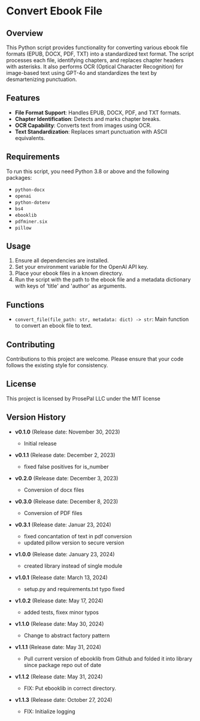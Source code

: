 
# Convert Ebook File

## Overview

This Python script provides functionality for converting various ebook file formats (EPUB, DOCX, PDF, TXT) into a standardized text format. The script processes each file, identifying chapters, and replaces chapter headers with asterisks. It also performs OCR (Optical Character Recognition) for image-based text using GPT-4o and standardizes the text by desmartenizing punctuation.

## Features

- **File Format Support**: Handles EPUB, DOCX, PDF, and TXT formats.
- **Chapter Identification**: Detects and marks chapter breaks.
- **OCR Capability**: Converts text from images using OCR.
- **Text Standardization**: Replaces smart punctuation with ASCII equivalents.

## Requirements

To run this script, you need Python 3.8 or above and the following packages:

- `python-docx`
- `openai`
- `python-dotenv`
- `bs4`
- `ebooklib`
- `pdfminer.six`
- `pillow`

## Usage

1. Ensure all dependencies are installed.
2. Set your environment variable for the OpenAI API key.
3. Place your ebook files in a known directory.
4. Run the script with the path to the ebook file and a metadata dictionary with keys of 'title' and 'author' as arguments.

## Functions

- `convert_file(file_path: str, metadata: dict) -> str`: Main function to convert an ebook file to text.

## Contributing

Contributions to this project are welcome. Please ensure that your code follows the existing style for consistency.

## License

This project is licensed by ProsePal LLC under the MIT license

## Version History

- **v0.1.0** (Release date: November 30, 2023)
  - Initial release

- **v0.1.1** (Release date: December 2, 2023)
  - fixed false positives for is_number

- **v0.2.0** (Release date: December 3, 2023)
  - Conversion of docx files

- **v0.3.0** (Release date: December 8, 2023)
  - Conversion of PDF files

- **v0.3.1** (Release date: Januar 23, 2024)
  - fixed concantation of text in pdf conversion
  - updated pillow version to secure version

- **v1.0.0** (Release date: January 23, 2024)
  - created library instead of single module

- **v1.0.1** (Release date: March 13, 2024)
  - setup.py and requirements.txt typo fixed

- **v1.0.2** (Release date: May 17, 2024)
  - added tests, fixex minor typos

- **v1.1.0** (Release date: May 30, 2024)
  - Change to abstract factory pattern

- **v1.1.1** (Release date: May 31, 2024)
  - Pull current version of ebooklib from Github and folded it into library since package repo out of date

- **v1.1.2** (Release date: May 31, 2024)
  - FIX: Put ebooklib in correct directory.

- **v1.1.3** (Release date: October 27, 2024)
  - FIX: Initialize logging
